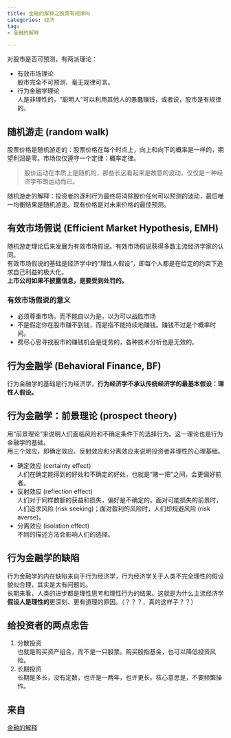 ```yaml
---
title: 金融的解释之股票有规律吗   
categories: 经济  
tag:    
- 金融的解释  

---
```

       
对股市是否可预测，有两派理论：  

-  有效市场理论   
    股市完全不可预测、毫无规律可言。  
-  行为金融学理论  
    人是非理性的，“聪明人”可以利用其他人的愚蠢赚钱，或者说，股市是有规律的。  
    
## 随机游走 (random walk)   
股票价格是随机游走的：股票价格在每个时点上，向上和向下的概率是一样的，期望利润是零。市场仅仅遵守一个定律：概率定律。  

> 股价运动在本质上是随机的，那些长远看起来是故意的波动，仅仅是一种经济学布朗运动而已。  

随机游走的解释：投资者的逐利行为最终将消除股价任何可以预测的波动，最后唯一均衡结果是随机游走。现有价格是对未来价格的最佳预测。    
## 有效市场假说 (Efficient Market Hypothesis, EMH)    
随机游走理论后来发展为有效市场假说。有效市场假说获得多数主流经济学家的认同。  
有效市场假说的基础是经济学中的“理性人假设”，即每个人都是在给定的约束下追求自己利益的极大化。  
**上市公司如果不披露信息，是要受到处罚的。**  
### 有效市场假说的意义  

- 必须尊重市场，而不能自以为是，以为可以战胜市场  
- 不是假定你在股市赚不到钱，而是指不能持续地赚钱。赚钱不过是个概率时间。  
- 费尽心思寻找股市的赚钱机会是徒劳的，各种技术分析也是无效的。  

## 行为金融学 (Behavioral Finance, BF)  
行为金融学的基础是行为经济学，**行为经济学不承认传统经济学的最基本假设：理性人假设。**
## 行为金融学：前景理论 (prospect theory)  
用“前景理论”来说明人们面临风险和不确定条件下的选择行为。这一理论也是行为金融学的基础。  
用三个效应，即确定效应、反射效应和分离效应来说明投资者非理性的心理基础。  

- 确定效应 (certainty effect)  
    人们在确定能得到的好处和不确定的好处，也就是“赌一把”之间，会更偏好前者。  
- 反射效应 (reflection effect)  
    人们对于同样数额的获益和损失，偏好是不确定的。面对可能损失的前景时，人们追求风险 (risk seeking)；面对盈利的风险时，人们却规避风险 (risk averse)。  
- 分离效应 (isolation effect)  
    不同的描述方法会影响人们的选择。  

## 行为金融学的缺陷  
行为金融学的内在缺陷来自于行为经济学，行为经济学关于人类不完全理性的假设貌似合理，其实是大有问题的。  
长期来看，人类的进步都是理性思考和理性行为的结果。这就是为什么主流经济学**假设人是理性的**更深刻、更有道理的原因。（？？？，真的这样子？？）  
## 给投资者的两点忠告  

1. 分散投资  
    也就是购买资产组合，而不是一只股票。购买股指基金，也可以降低投资风险。  
2. 长期投资  
    长期是多长，没有定数，也许是一两年，也许更长。核心意思是，不要频繁操作。  
    
## 来自
[金融的解释](https://book.douban.com/subject/26032227/)
